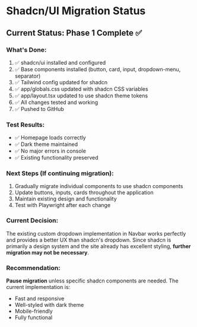 # Shadcn/UI Migration Status

## Current Status: Phase 1 Complete ✅

### What's Done:
1. ✅ shadcn/ui installed and configured
2. ✅ Base components installed (button, card, input, dropdown-menu, separator)
3. ✅ Tailwind config updated for shadcn
4. ✅ app/globals.css updated with shadcn CSS variables
5. ✅ app/layout.tsx updated to use shadcn theme tokens
6. ✅ All changes tested and working
7. ✅ Pushed to GitHub

### Test Results:
- ✅ Homepage loads correctly
- ✅ Dark theme maintained
- ✅ No major errors in console
- ✅ Existing functionality preserved

### Next Steps (If continuing migration):
1. Gradually migrate individual components to use shadcn components
2. Update buttons, inputs, cards throughout the application
3. Maintain existing design and functionality
4. Test with Playwright after each change

### Current Decision:
The existing custom dropdown implementation in Navbar works perfectly and provides a better UX than shadcn's dropdown. Since shadcn is primarily a design system and the site already has excellent styling, **further migration may not be necessary**.

### Recommendation:
**Pause migration** unless specific shadcn components are needed. The current implementation is:
- Fast and responsive
- Well-styled with dark theme
- Mobile-friendly
- Fully functional

